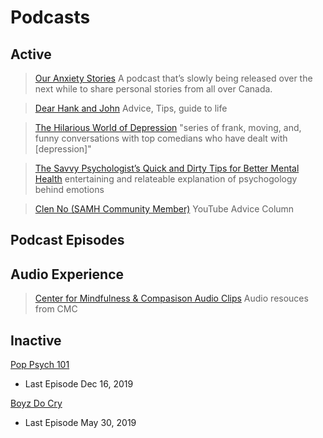 # Podcasts

## Active
> [Our Anxiety Stories](https://anxietycanada.com/ouranxietystories/)
> A podcast that’s slowly being released over the next while to share personal stories from all over Canada.

> [Dear Hank and John](https://www.wnycstudios.org/podcasts/dear-hank-john)
> Advice, Tips, guide to life

> [The Hilarious World of Depression](https://www.hilariousworld.org/)
> "series of frank, moving, and, funny conversations with top comedians who have dealt with [depression]"

> [The Savvy Psychologist’s Quick and Dirty Tips for Better Mental Health](https://www.quickanddirtytips.com/savvy-psychologist)
> entertaining and relateable explanation of psychogology behind emotions

> [Clen No (SAMH Community Member)](https://www.youtube.com/clenclen)
> YouTube Advice Column

## Podcast Episodes


## Audio Experience
> [Center for Mindfulness & Compasison Audio Clips](https://www.chacmc.org/audio)
> Audio resouces from CMC

## Inactive
[Pop Psych 101](https://anchor.fm/poppsych101)
- Last Episode Dec 16, 2019 

[Boyz Do Cry](https://anchor.fm/boyzdocry)
- Last Episode May 30, 2019